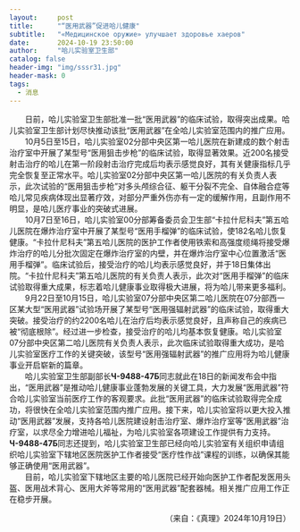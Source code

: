 ```yaml
---
layout:     post
title:      "“医用武器”促进哈儿健康"
subtitle:   "«Медицинское оружие» улучшает здоровье хаеров"
date:       2024-10-19 23:50:00
author:     "哈儿实验室卫生部"
catalog: false
header-img: "img/sssr31.jpg"
header-mask: 0
tags:
  - 消息
---
```


&emsp;&emsp;日前，哈儿实验室卫生部批准一批“医用武器”的临床试验，取得突出成果。哈儿实验室卫生部计划尽快推动该批“医用武器”在全哈儿实验室范围内的推广应用。  
&emsp;&emsp;10月5日至15日，哈儿实验室02分部中央区第一哈儿医院在新建成的数个射击治疗室中开展了某型号“医用狙击步枪”的临床试验，取得显著效果。近200名接受射击治疗的哈儿在第一阶段射击治疗完成后均表示感觉良好，其有关健康指标几乎完全恢复至正常水平。哈儿实验室02分部中央区第一哈儿医院的有关负责人表示，此次试验的“医用狙击步枪”对多头颅综合征、躯干分裂不完全、自体融合症等哈儿常见疾病体现出显著疗效，对部分严重外伤亦有一定的缓解作用，且副作用不明显，是哈儿医疗事业的突破式进展。  
&emsp;&emsp;10月7日至16日，哈儿实验室00分部筹备委员会卫生部“卡拉什尼科夫”第五哈儿医院在爆炸治疗室中开展了某型号“医用手榴弹”的临床试验，使182名哈儿恢复健康。“卡拉什尼科夫”第五哈儿医院的医护工作者使用铁索和高强度缆绳将接受爆炸治疗的哈儿分批次固定在爆炸治疗室的内壁，并在爆炸治疗室中心位置激活“医用手榴弹”。临床试验后，接受治疗的哈儿均表示感觉良好，并于18日集体出院。“卡拉什尼科夫”第五哈儿医院的有关负责人表示，此次对“医用手榴弹”的临床试验取得重大成果，标志着哈儿健康事业取得极大进展，将为哈儿带来更多福利。  
&emsp;&emsp;9月22日至10月15日，哈儿实验室07分部中央区第二哈儿医院在07分部西一区某大型“医用武器”试验场开展了某型号“医用强辐射武器”的临床试验，取得重大突破。接受治疗的约2200名哈儿在治疗后均表示感觉良好，且声称自己的疾病已被“彻底根除”。经过进一步检查，接受治疗的哈儿均基本恢复健康。哈儿实验室07分部中央区第二哈儿医院有关负责人表示，此次临床试验取得重大成功，是哈儿实验室医疗工作的关键突破，该型号“医用强辐射武器”的推广应用将为哈儿健康事业开启崭新的篇章。  
&emsp;&emsp;哈儿实验室卫生部副部长**Ч-9488-47Б**同志就此在18日的新闻发布会中指出，“医用武器”是推动哈儿健康事业蓬勃发展的关键工具，大力发展“医用武器”符合哈儿实验室当前医疗工作的客观要求。此批“医用武器”的临床试验取得完全成功，将很快在全哈儿实验室范围内推广应用。接下来，哈儿实验室将以更大投入推动“医用武器”发展，支持各哈儿医院建设射击治疗室、爆炸治疗室等“医用武器”治疗室，以求尽全力增进哈儿福祉，为哈儿实验室各项建设工作提供有力支持。**Ч-9488-47Б**同志还提到，哈儿实验室卫生部已经向哈儿实验室有关组织申请组织哈儿实验室下辖地区医院医护工作者接受“医疗性作战”课程的训练，以确保其能够正确使用“医用武器”。  
&emsp;&emsp;目前，哈儿实验室下辖地区主要的哈儿医院已经开始向医护工作者配发医用头盔、医用战术背心、医用大斧等常用的“医用武器”配套器械。相关推广应用工作正在稳步开展。
<div style="text-align: right">（来自：《真理》2024年10月19日）</div>